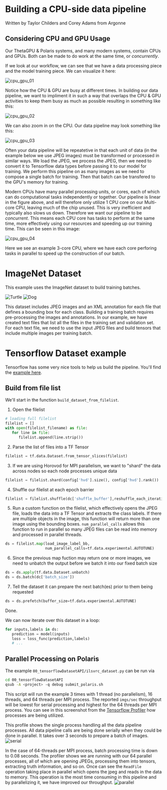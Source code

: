 # Building a CPU-side data pipeline
Written by Taylor Childers and Corey Adams from Argonne

## Considering CPU and GPU Usage

Our ThetaGPU & Polaris systems, and many modern systems, contain CPUs and GPUs. Both can be made to do work at the same time, or _concurrently_.

If we look at our workflow, we can see that we have a data processing piece and the model training piece. We can visualize it here:

![cpu_gpu_01](imgs/cpu_gpu_01.png)

Notice how the CPU & GPU are busy at different times. In building our data pipeline, we want to impliment it in such a way that overlaps the CPU & GPU activities to keep them busy as much as possible resulting in something like this:

![cpu_gpu_02](imgs/cpu_gpu_02.png)

We can also zoom in on the CPU. Our data pipeline may look something like this:

![cpu_gpu_03](imgs/cpu_gpu_03.png)

Often your data pipeline will be repeatetive in that each unit of data (in the example below we use JPEG images) must be transformed or processed in similar ways. We load the JPEG, we process the JPEG, then we need to convert it to Tensorflow data types before passing it to our model for training. We perform this pipeline on as many images as we need to compose a single batch for training. Then that batch can be transfered to the GPU's memory for training.

Modern CPUs have many parallel processing units, or cores, each of which can do computational tasks independently or together. Our pipeline is linear in the figure above, and will therefore only utilize 1 CPU core on our Multi-core CPU, leaving much of the chip unused. This is very inefficient and typically also slows us down. Therefore we want our pipeline to be _concurrent_. This means each CPU core has tasks to perform at the same time, more effectively using our resources and speeding up our training time. This can be seen in this image:

![cpu_gpu_04](imgs/cpu_gpu_04.png)

Here we see an example 3-core CPU, where we have each core perforing tasks in parallel to speed up the construction of our batch.


# ImageNet Dataset

This example uses the ImageNet dataset to build training batches.

![Turtle](imgs/n01667778_12001.JPEG) ![Dog](imgs/n02094114_1205.JPEG)

This dataset includes JPEG images and an XML annotation for each file that defines a bounding box for each class. Building a training batch requires pre-processing the images and annotations. In our example, we have created text files that list all the files in the training set and validation set. For each text file, we need to use the input JPEG files and build tensors that include multiple images per training batch.

# Tensorflow Dataset example

Tensorflow has some very nice tools to help us build the pipeline. You'll find the [example here](00_tensorflowDatasetAPI/ilsvrc_dataset.py).

## Build from file list
We'll start in the function `build_dataset_from_filelist`.

1. Open the filelist
```python
# loading full filelist
filelist = []
with open(filelist_filename) as file:
   for line in file:
      filelist.append(line.strip())
```
2. Parse the list of files into a TF Tensor
```python
filelist = tf.data.Dataset.from_tensor_slices(filelist)
```
3. If we are using Horovod for MPI parallelism, we want to "shard" the data across nodes so each node processes unique data
```python
filelist = filelist.shard(config['hvd'].size(), config['hvd'].rank())
```
4. Shuffle our filelist at each epoch barrier
```python
filelist = filelist.shuffle(dc['shuffle_buffer'],reshuffle_each_iteration=dc['reshuffle_each_iteration'])
```
5. Run a custom function on the filelist, which effectively opens the JPEG file, loads the data into a TF Tensor and extracts the class labels. If there are multiple objects in the image, this function will return more than one image using the bounding boxes. `num_parallel_calls` allows this function to run in parallel so many JPEG files can be read into memory and processed in parallel threads.
```python
ds = filelist.map(load_image_label_bb,
                  num_parallel_calls=tf.data.experimental.AUTOTUNE)
```
6. Since the previous map fuction may return one or more images, we need to unbatch the output before we batch it into our fixed batch size
```python
ds = ds.apply(tf.data.Dataset.unbatch)
ds = ds.batch(dc['batch_size'])
```
7. Tell the dataset it can prepare the next batch(es) prior to them being requested
```python
ds = ds.prefetch(buffer_size=tf.data.experimental.AUTOTUNE)
```

Done.

We can now iterate over this dataset in a loop:
```python
for inputs,labels in ds:
   prediction = model(inputs)
   loss = loss_func(prediction,labels)
   # ...
```

## Parallel Processing on Polaris

The example `00_tensorflowDatasetAPI/ilsvrc_dataset.py` can be run via
```bash
cd 00_tensorflowDatasetAPI
qsub -A <project> -q debug submit_polaris.sh
```   

This script will run the example 3 times with 1 thread (no parallelism), 16 threads, and 64 threads per MPI process. The reported `imgs/sec` throughput will be lowest for serial processing and highest for the 64 threads per MPI process. You can see in this screenshot from the [Tensorflow Profiler](https://www.tensorflow.org/tensorboard/tensorboard_profiling_keras) how processes are being utilized. 

This profile shows the single process handling all the data pipeline processes. All data pipeline calls are being done serially when they could be done in parallel. It takes over 3 seconds to prepare a batch of images.
![serial](images/ilsvrc_serial.png)

In the case of 64-threads per MPI process, batch processing time is down to 0.08 seconds. The profiler shows we are running with our 64 parallel processes, all of which are opening JPEGs, processing them into tensors, extracting truth information, and so on. Once can see the `ReadFile` operation taking place in parallel which opens the jpeg and reads in the data to memory. This operation is the most time consuming in this pipeline and by parallelizing it, we have improved our throughput.
![parallel](images/ilsvrc_64threads_zoom.png)


